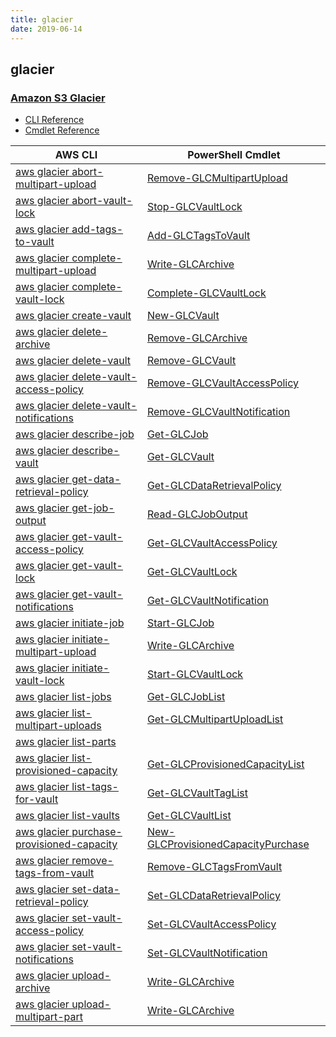 ```yaml
---
title: glacier
date: 2019-06-14
---
```


## glacier

### [Amazon S3 Glacier](https://aws.amazon.com/glacier/)

* [CLI Reference](https://docs.aws.amazon.com/cli/latest/reference/glacier/index.html)
* [Cmdlet Reference](https://docs.aws.amazon.com/powershell/latest/reference/items/Amazon_Glacier_cmdlets.html)

|AWS CLI|PowerShell Cmdlet|
|----|----|
|[aws glacier abort-multipart-upload](https://docs.aws.amazon.com/cli/latest/reference/glacier/abort-multipart-upload.html)|[Remove-GLCMultipartUpload](https://docs.aws.amazon.com/powershell/latest/reference/items/Remove-GLCMultipartUpload.html)|
|[aws glacier abort-vault-lock](https://docs.aws.amazon.com/cli/latest/reference/glacier/abort-vault-lock.html)|[Stop-GLCVaultLock](https://docs.aws.amazon.com/powershell/latest/reference/items/Stop-GLCVaultLock.html)|
|[aws glacier add-tags-to-vault](https://docs.aws.amazon.com/cli/latest/reference/glacier/add-tags-to-vault.html)|[Add-GLCTagsToVault](https://docs.aws.amazon.com/powershell/latest/reference/items/Add-GLCTagsToVault.html)|
|[aws glacier complete-multipart-upload](https://docs.aws.amazon.com/cli/latest/reference/glacier/complete-multipart-upload.html)|[Write-GLCArchive](https://docs.aws.amazon.com/powershell/latest/reference/items/Write-GLCArchive.html)|
|[aws glacier complete-vault-lock](https://docs.aws.amazon.com/cli/latest/reference/glacier/complete-vault-lock.html)|[Complete-GLCVaultLock](https://docs.aws.amazon.com/powershell/latest/reference/items/Complete-GLCVaultLock.html)|
|[aws glacier create-vault](https://docs.aws.amazon.com/cli/latest/reference/glacier/create-vault.html)|[New-GLCVault](https://docs.aws.amazon.com/powershell/latest/reference/items/New-GLCVault.html)|
|[aws glacier delete-archive](https://docs.aws.amazon.com/cli/latest/reference/glacier/delete-archive.html)|[Remove-GLCArchive](https://docs.aws.amazon.com/powershell/latest/reference/items/Remove-GLCArchive.html)|
|[aws glacier delete-vault](https://docs.aws.amazon.com/cli/latest/reference/glacier/delete-vault.html)|[Remove-GLCVault](https://docs.aws.amazon.com/powershell/latest/reference/items/Remove-GLCVault.html)|
|[aws glacier delete-vault-access-policy](https://docs.aws.amazon.com/cli/latest/reference/glacier/delete-vault-access-policy.html)|[Remove-GLCVaultAccessPolicy](https://docs.aws.amazon.com/powershell/latest/reference/items/Remove-GLCVaultAccessPolicy.html)|
|[aws glacier delete-vault-notifications](https://docs.aws.amazon.com/cli/latest/reference/glacier/delete-vault-notifications.html)|[Remove-GLCVaultNotification](https://docs.aws.amazon.com/powershell/latest/reference/items/Remove-GLCVaultNotification.html)|
|[aws glacier describe-job](https://docs.aws.amazon.com/cli/latest/reference/glacier/describe-job.html)|[Get-GLCJob](https://docs.aws.amazon.com/powershell/latest/reference/items/Get-GLCJob.html)|
|[aws glacier describe-vault](https://docs.aws.amazon.com/cli/latest/reference/glacier/describe-vault.html)|[Get-GLCVault](https://docs.aws.amazon.com/powershell/latest/reference/items/Get-GLCVault.html)|
|[aws glacier get-data-retrieval-policy](https://docs.aws.amazon.com/cli/latest/reference/glacier/get-data-retrieval-policy.html)|[Get-GLCDataRetrievalPolicy](https://docs.aws.amazon.com/powershell/latest/reference/items/Get-GLCDataRetrievalPolicy.html)|
|[aws glacier get-job-output](https://docs.aws.amazon.com/cli/latest/reference/glacier/get-job-output.html)|[Read-GLCJobOutput](https://docs.aws.amazon.com/powershell/latest/reference/items/Read-GLCJobOutput.html)|
|[aws glacier get-vault-access-policy](https://docs.aws.amazon.com/cli/latest/reference/glacier/get-vault-access-policy.html)|[Get-GLCVaultAccessPolicy](https://docs.aws.amazon.com/powershell/latest/reference/items/Get-GLCVaultAccessPolicy.html)|
|[aws glacier get-vault-lock](https://docs.aws.amazon.com/cli/latest/reference/glacier/get-vault-lock.html)|[Get-GLCVaultLock](https://docs.aws.amazon.com/powershell/latest/reference/items/Get-GLCVaultLock.html)|
|[aws glacier get-vault-notifications](https://docs.aws.amazon.com/cli/latest/reference/glacier/get-vault-notifications.html)|[Get-GLCVaultNotification](https://docs.aws.amazon.com/powershell/latest/reference/items/Get-GLCVaultNotification.html)|
|[aws glacier initiate-job](https://docs.aws.amazon.com/cli/latest/reference/glacier/initiate-job.html)|[Start-GLCJob](https://docs.aws.amazon.com/powershell/latest/reference/items/Start-GLCJob.html)|
|[aws glacier initiate-multipart-upload](https://docs.aws.amazon.com/cli/latest/reference/glacier/initiate-multipart-upload.html)|[Write-GLCArchive](https://docs.aws.amazon.com/powershell/latest/reference/items/Write-GLCArchive.html)|
|[aws glacier initiate-vault-lock](https://docs.aws.amazon.com/cli/latest/reference/glacier/initiate-vault-lock.html)|[Start-GLCVaultLock](https://docs.aws.amazon.com/powershell/latest/reference/items/Start-GLCVaultLock.html)|
|[aws glacier list-jobs](https://docs.aws.amazon.com/cli/latest/reference/glacier/list-jobs.html)|[Get-GLCJobList](https://docs.aws.amazon.com/powershell/latest/reference/items/Get-GLCJobList.html)|
|[aws glacier list-multipart-uploads](https://docs.aws.amazon.com/cli/latest/reference/glacier/list-multipart-uploads.html)|[Get-GLCMultipartUploadList](https://docs.aws.amazon.com/powershell/latest/reference/items/Get-GLCMultipartUploadList.html)|
|[aws glacier list-parts](https://docs.aws.amazon.com/cli/latest/reference/glacier/list-parts.html)||
|[aws glacier list-provisioned-capacity](https://docs.aws.amazon.com/cli/latest/reference/glacier/list-provisioned-capacity.html)|[Get-GLCProvisionedCapacityList](https://docs.aws.amazon.com/powershell/latest/reference/items/Get-GLCProvisionedCapacityList.html)|
|[aws glacier list-tags-for-vault](https://docs.aws.amazon.com/cli/latest/reference/glacier/list-tags-for-vault.html)|[Get-GLCVaultTagList](https://docs.aws.amazon.com/powershell/latest/reference/items/Get-GLCVaultTagList.html)|
|[aws glacier list-vaults](https://docs.aws.amazon.com/cli/latest/reference/glacier/list-vaults.html)|[Get-GLCVaultList](https://docs.aws.amazon.com/powershell/latest/reference/items/Get-GLCVaultList.html)|
|[aws glacier purchase-provisioned-capacity](https://docs.aws.amazon.com/cli/latest/reference/glacier/purchase-provisioned-capacity.html)|[New-GLCProvisionedCapacityPurchase](https://docs.aws.amazon.com/powershell/latest/reference/items/New-GLCProvisionedCapacityPurchase.html)|
|[aws glacier remove-tags-from-vault](https://docs.aws.amazon.com/cli/latest/reference/glacier/remove-tags-from-vault.html)|[Remove-GLCTagsFromVault](https://docs.aws.amazon.com/powershell/latest/reference/items/Remove-GLCTagsFromVault.html)|
|[aws glacier set-data-retrieval-policy](https://docs.aws.amazon.com/cli/latest/reference/glacier/set-data-retrieval-policy.html)|[Set-GLCDataRetrievalPolicy](https://docs.aws.amazon.com/powershell/latest/reference/items/Set-GLCDataRetrievalPolicy.html)|
|[aws glacier set-vault-access-policy](https://docs.aws.amazon.com/cli/latest/reference/glacier/set-vault-access-policy.html)|[Set-GLCVaultAccessPolicy](https://docs.aws.amazon.com/powershell/latest/reference/items/Set-GLCVaultAccessPolicy.html)|
|[aws glacier set-vault-notifications](https://docs.aws.amazon.com/cli/latest/reference/glacier/set-vault-notifications.html)|[Set-GLCVaultNotification](https://docs.aws.amazon.com/powershell/latest/reference/items/Set-GLCVaultNotification.html)|
|[aws glacier upload-archive](https://docs.aws.amazon.com/cli/latest/reference/glacier/upload-archive.html)|[Write-GLCArchive](https://docs.aws.amazon.com/powershell/latest/reference/items/Write-GLCArchive.html)|
|[aws glacier upload-multipart-part](https://docs.aws.amazon.com/cli/latest/reference/glacier/upload-multipart-part.html)|[Write-GLCArchive](https://docs.aws.amazon.com/powershell/latest/reference/items/Write-GLCArchive.html)|

